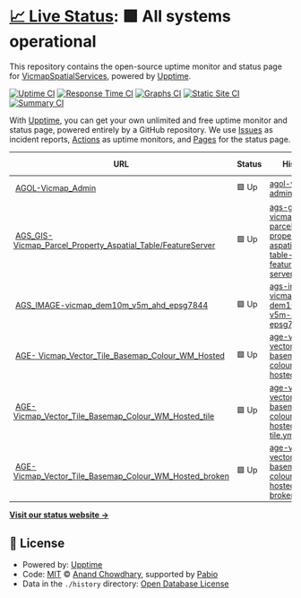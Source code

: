 # [📈 Live Status](https://VicmapSpatialServices.github.io/vicmap-upptime): <!--live status--> **🟩 All systems operational**

This repository contains the open-source uptime monitor and status page for [VicmapSpatialServices](https://VicmapSpatialServices.github.io/vicmap-upptime), powered by [Upptime](https://github.com/upptime/upptime).

[![Uptime CI](https://github.com/VicmapSpatialServices/vicmap-upptime/workflows/Uptime%20CI/badge.svg)](https://github.com/VicmapSpatialServices/vicmap-upptime/actions?query=workflow%3A%22Uptime+CI%22)
[![Response Time CI](https://github.com/VicmapSpatialServices/vicmap-upptime/workflows/Response%20Time%20CI/badge.svg)](https://github.com/VicmapSpatialServices/vicmap-upptime/actions?query=workflow%3A%22Response+Time+CI%22)
[![Graphs CI](https://github.com/VicmapSpatialServices/vicmap-upptime/workflows/Graphs%20CI/badge.svg)](https://github.com/VicmapSpatialServices/vicmap-upptime/actions?query=workflow%3A%22Graphs+CI%22)
[![Static Site CI](https://github.com/VicmapSpatialServices/vicmap-upptime/workflows/Static%20Site%20CI/badge.svg)](https://github.com/VicmapSpatialServices/vicmap-upptime/actions?query=workflow%3A%22Static+Site+CI%22)
[![Summary CI](https://github.com/VicmapSpatialServices/vicmap-upptime/workflows/Summary%20CI/badge.svg)](https://github.com/VicmapSpatialServices/vicmap-upptime/actions?query=workflow%3A%22Summary+CI%22)

With [Upptime](https://upptime.js.org), you can get your own unlimited and free uptime monitor and status page, powered entirely by a GitHub repository. We use [Issues](https://github.com/VicmapSpatialServices/vicmap-upptime/issues) as incident reports, [Actions](https://github.com/VicmapSpatialServices/vicmap-upptime/actions) as uptime monitors, and [Pages](https://VicmapSpatialServices.github.io/vicmap-upptime) for the status page.

<!--start: status pages-->
<!-- This summary is generated by Upptime (https://github.com/upptime/upptime) -->
<!-- Do not edit this manually, your changes will be overwritten -->
<!-- prettier-ignore -->
| URL | Status | History | Response Time | Uptime |
| --- | ------ | ------- | ------------- | ------ |
| <img alt="" src="https://icons.duckduckgo.com/ip3/services6.arcgis.com.ico" height="13"> [AGOL-Vicmap_Admin](https://services6.arcgis.com/GB33F62SbDxJjwEL/ArcGIS/rest/services/Vicmap_Admin/FeatureServer/0/query?where=1%3D1&resultRecordCount=1&sqlFormat=none&f=pjson) | 🟩 Up | [agol-vicmap-admin.yml](https://github.com/Niko361/upptime-test/commits/HEAD/history/agol-vicmap-admin.yml) | <details><summary><img alt="Response time graph" src="./graphs/agol-vicmap-admin/response-time-week.png" height="20"> 263ms</summary><br><a href="https://Niko361.github.io/upptime-test/history/agol-vicmap-admin"><img alt="Response time 250" src="https://img.shields.io/endpoint?url=https%3A%2F%2Fraw.githubusercontent.com%2FNiko361%2Fupptime-test%2FHEAD%2Fapi%2Fagol-vicmap-admin%2Fresponse-time.json"></a><br><a href="https://Niko361.github.io/upptime-test/history/agol-vicmap-admin"><img alt="24-hour response time 263" src="https://img.shields.io/endpoint?url=https%3A%2F%2Fraw.githubusercontent.com%2FNiko361%2Fupptime-test%2FHEAD%2Fapi%2Fagol-vicmap-admin%2Fresponse-time-day.json"></a><br><a href="https://Niko361.github.io/upptime-test/history/agol-vicmap-admin"><img alt="7-day response time 263" src="https://img.shields.io/endpoint?url=https%3A%2F%2Fraw.githubusercontent.com%2FNiko361%2Fupptime-test%2FHEAD%2Fapi%2Fagol-vicmap-admin%2Fresponse-time-week.json"></a><br><a href="https://Niko361.github.io/upptime-test/history/agol-vicmap-admin"><img alt="30-day response time 296" src="https://img.shields.io/endpoint?url=https%3A%2F%2Fraw.githubusercontent.com%2FNiko361%2Fupptime-test%2FHEAD%2Fapi%2Fagol-vicmap-admin%2Fresponse-time-month.json"></a><br><a href="https://Niko361.github.io/upptime-test/history/agol-vicmap-admin"><img alt="1-year response time 250" src="https://img.shields.io/endpoint?url=https%3A%2F%2Fraw.githubusercontent.com%2FNiko361%2Fupptime-test%2FHEAD%2Fapi%2Fagol-vicmap-admin%2Fresponse-time-year.json"></a></details> | <details><summary><a href="https://Niko361.github.io/upptime-test/history/agol-vicmap-admin">100.00%</a></summary><a href="https://Niko361.github.io/upptime-test/history/agol-vicmap-admin"><img alt="All-time uptime 100.00%" src="https://img.shields.io/endpoint?url=https%3A%2F%2Fraw.githubusercontent.com%2FNiko361%2Fupptime-test%2FHEAD%2Fapi%2Fagol-vicmap-admin%2Fuptime.json"></a><br><a href="https://Niko361.github.io/upptime-test/history/agol-vicmap-admin"><img alt="24-hour uptime 100.00%" src="https://img.shields.io/endpoint?url=https%3A%2F%2Fraw.githubusercontent.com%2FNiko361%2Fupptime-test%2FHEAD%2Fapi%2Fagol-vicmap-admin%2Fuptime-day.json"></a><br><a href="https://Niko361.github.io/upptime-test/history/agol-vicmap-admin"><img alt="7-day uptime 100.00%" src="https://img.shields.io/endpoint?url=https%3A%2F%2Fraw.githubusercontent.com%2FNiko361%2Fupptime-test%2FHEAD%2Fapi%2Fagol-vicmap-admin%2Fuptime-week.json"></a><br><a href="https://Niko361.github.io/upptime-test/history/agol-vicmap-admin"><img alt="30-day uptime 100.00%" src="https://img.shields.io/endpoint?url=https%3A%2F%2Fraw.githubusercontent.com%2FNiko361%2Fupptime-test%2FHEAD%2Fapi%2Fagol-vicmap-admin%2Fuptime-month.json"></a><br><a href="https://Niko361.github.io/upptime-test/history/agol-vicmap-admin"><img alt="1-year uptime 100.00%" src="https://img.shields.io/endpoint?url=https%3A%2F%2Fraw.githubusercontent.com%2FNiko361%2Fupptime-test%2FHEAD%2Fapi%2Fagol-vicmap-admin%2Fuptime-year.json"></a></details>
| <img alt="" src="https://icons.duckduckgo.com/ip3/vicmap.land.vic.gov.au.ico" height="13"> [AGS_GIS- Vicmap_Parcel_Property_Aspatial_Table/FeatureServer](https://vicmap.land.vic.gov.au/agsgis/rest/services/vicmap/Vicmap_Parcel_Property_Aspatial_Table/FeatureServer/0/query?where=1%3D1&resultRecordCount=1&f=pjson) | 🟩 Up | [ags-gis-vicmap-parcel-property-aspatial-table-feature-server.yml](https://github.com/Niko361/upptime-test/commits/HEAD/history/ags-gis-vicmap-parcel-property-aspatial-table-feature-server.yml) | <details><summary><img alt="Response time graph" src="./graphs/ags-gis-vicmap-parcel-property-aspatial-table-feature-server/response-time-week.png" height="20"> 975ms</summary><br><a href="https://Niko361.github.io/upptime-test/history/ags-gis-vicmap-parcel-property-aspatial-table-feature-server"><img alt="Response time 866" src="https://img.shields.io/endpoint?url=https%3A%2F%2Fraw.githubusercontent.com%2FNiko361%2Fupptime-test%2FHEAD%2Fapi%2Fags-gis-vicmap-parcel-property-aspatial-table-feature-server%2Fresponse-time.json"></a><br><a href="https://Niko361.github.io/upptime-test/history/ags-gis-vicmap-parcel-property-aspatial-table-feature-server"><img alt="24-hour response time 975" src="https://img.shields.io/endpoint?url=https%3A%2F%2Fraw.githubusercontent.com%2FNiko361%2Fupptime-test%2FHEAD%2Fapi%2Fags-gis-vicmap-parcel-property-aspatial-table-feature-server%2Fresponse-time-day.json"></a><br><a href="https://Niko361.github.io/upptime-test/history/ags-gis-vicmap-parcel-property-aspatial-table-feature-server"><img alt="7-day response time 975" src="https://img.shields.io/endpoint?url=https%3A%2F%2Fraw.githubusercontent.com%2FNiko361%2Fupptime-test%2FHEAD%2Fapi%2Fags-gis-vicmap-parcel-property-aspatial-table-feature-server%2Fresponse-time-week.json"></a><br><a href="https://Niko361.github.io/upptime-test/history/ags-gis-vicmap-parcel-property-aspatial-table-feature-server"><img alt="30-day response time 879" src="https://img.shields.io/endpoint?url=https%3A%2F%2Fraw.githubusercontent.com%2FNiko361%2Fupptime-test%2FHEAD%2Fapi%2Fags-gis-vicmap-parcel-property-aspatial-table-feature-server%2Fresponse-time-month.json"></a><br><a href="https://Niko361.github.io/upptime-test/history/ags-gis-vicmap-parcel-property-aspatial-table-feature-server"><img alt="1-year response time 866" src="https://img.shields.io/endpoint?url=https%3A%2F%2Fraw.githubusercontent.com%2FNiko361%2Fupptime-test%2FHEAD%2Fapi%2Fags-gis-vicmap-parcel-property-aspatial-table-feature-server%2Fresponse-time-year.json"></a></details> | <details><summary><a href="https://Niko361.github.io/upptime-test/history/ags-gis-vicmap-parcel-property-aspatial-table-feature-server">100.00%</a></summary><a href="https://Niko361.github.io/upptime-test/history/ags-gis-vicmap-parcel-property-aspatial-table-feature-server"><img alt="All-time uptime 100.00%" src="https://img.shields.io/endpoint?url=https%3A%2F%2Fraw.githubusercontent.com%2FNiko361%2Fupptime-test%2FHEAD%2Fapi%2Fags-gis-vicmap-parcel-property-aspatial-table-feature-server%2Fuptime.json"></a><br><a href="https://Niko361.github.io/upptime-test/history/ags-gis-vicmap-parcel-property-aspatial-table-feature-server"><img alt="24-hour uptime 100.00%" src="https://img.shields.io/endpoint?url=https%3A%2F%2Fraw.githubusercontent.com%2FNiko361%2Fupptime-test%2FHEAD%2Fapi%2Fags-gis-vicmap-parcel-property-aspatial-table-feature-server%2Fuptime-day.json"></a><br><a href="https://Niko361.github.io/upptime-test/history/ags-gis-vicmap-parcel-property-aspatial-table-feature-server"><img alt="7-day uptime 100.00%" src="https://img.shields.io/endpoint?url=https%3A%2F%2Fraw.githubusercontent.com%2FNiko361%2Fupptime-test%2FHEAD%2Fapi%2Fags-gis-vicmap-parcel-property-aspatial-table-feature-server%2Fuptime-week.json"></a><br><a href="https://Niko361.github.io/upptime-test/history/ags-gis-vicmap-parcel-property-aspatial-table-feature-server"><img alt="30-day uptime 100.00%" src="https://img.shields.io/endpoint?url=https%3A%2F%2Fraw.githubusercontent.com%2FNiko361%2Fupptime-test%2FHEAD%2Fapi%2Fags-gis-vicmap-parcel-property-aspatial-table-feature-server%2Fuptime-month.json"></a><br><a href="https://Niko361.github.io/upptime-test/history/ags-gis-vicmap-parcel-property-aspatial-table-feature-server"><img alt="1-year uptime 100.00%" src="https://img.shields.io/endpoint?url=https%3A%2F%2Fraw.githubusercontent.com%2FNiko361%2Fupptime-test%2FHEAD%2Fapi%2Fags-gis-vicmap-parcel-property-aspatial-table-feature-server%2Fuptime-year.json"></a></details>
| <img alt="" src="https://icons.duckduckgo.com/ip3/vicmap.land.vic.gov.au.ico" height="13"> [AGS_IMAGE-vicmap_dem10m_v5m_ahd_epsg7844](https://vicmap.land.vic.gov.au/agsimage/rest/services/elevation/vicmap_dem10m_v5m_ahd_epsg7844/ImageServer/query?where=1%3D1&resultRecordCount=1&f=pjson) | 🟩 Up | [ags-image-vicmap-dem10m-v5m-ahd-epsg7844.yml](https://github.com/Niko361/upptime-test/commits/HEAD/history/ags-image-vicmap-dem10m-v5m-ahd-epsg7844.yml) | <details><summary><img alt="Response time graph" src="./graphs/ags-image-vicmap-dem10m-v5m-ahd-epsg7844/response-time-week.png" height="20"> 243ms</summary><br><a href="https://Niko361.github.io/upptime-test/history/ags-image-vicmap-dem10m-v5m-ahd-epsg7844"><img alt="Response time 214" src="https://img.shields.io/endpoint?url=https%3A%2F%2Fraw.githubusercontent.com%2FNiko361%2Fupptime-test%2FHEAD%2Fapi%2Fags-image-vicmap-dem10m-v5m-ahd-epsg7844%2Fresponse-time.json"></a><br><a href="https://Niko361.github.io/upptime-test/history/ags-image-vicmap-dem10m-v5m-ahd-epsg7844"><img alt="24-hour response time 243" src="https://img.shields.io/endpoint?url=https%3A%2F%2Fraw.githubusercontent.com%2FNiko361%2Fupptime-test%2FHEAD%2Fapi%2Fags-image-vicmap-dem10m-v5m-ahd-epsg7844%2Fresponse-time-day.json"></a><br><a href="https://Niko361.github.io/upptime-test/history/ags-image-vicmap-dem10m-v5m-ahd-epsg7844"><img alt="7-day response time 243" src="https://img.shields.io/endpoint?url=https%3A%2F%2Fraw.githubusercontent.com%2FNiko361%2Fupptime-test%2FHEAD%2Fapi%2Fags-image-vicmap-dem10m-v5m-ahd-epsg7844%2Fresponse-time-week.json"></a><br><a href="https://Niko361.github.io/upptime-test/history/ags-image-vicmap-dem10m-v5m-ahd-epsg7844"><img alt="30-day response time 213" src="https://img.shields.io/endpoint?url=https%3A%2F%2Fraw.githubusercontent.com%2FNiko361%2Fupptime-test%2FHEAD%2Fapi%2Fags-image-vicmap-dem10m-v5m-ahd-epsg7844%2Fresponse-time-month.json"></a><br><a href="https://Niko361.github.io/upptime-test/history/ags-image-vicmap-dem10m-v5m-ahd-epsg7844"><img alt="1-year response time 214" src="https://img.shields.io/endpoint?url=https%3A%2F%2Fraw.githubusercontent.com%2FNiko361%2Fupptime-test%2FHEAD%2Fapi%2Fags-image-vicmap-dem10m-v5m-ahd-epsg7844%2Fresponse-time-year.json"></a></details> | <details><summary><a href="https://Niko361.github.io/upptime-test/history/ags-image-vicmap-dem10m-v5m-ahd-epsg7844">100.00%</a></summary><a href="https://Niko361.github.io/upptime-test/history/ags-image-vicmap-dem10m-v5m-ahd-epsg7844"><img alt="All-time uptime 100.00%" src="https://img.shields.io/endpoint?url=https%3A%2F%2Fraw.githubusercontent.com%2FNiko361%2Fupptime-test%2FHEAD%2Fapi%2Fags-image-vicmap-dem10m-v5m-ahd-epsg7844%2Fuptime.json"></a><br><a href="https://Niko361.github.io/upptime-test/history/ags-image-vicmap-dem10m-v5m-ahd-epsg7844"><img alt="24-hour uptime 100.00%" src="https://img.shields.io/endpoint?url=https%3A%2F%2Fraw.githubusercontent.com%2FNiko361%2Fupptime-test%2FHEAD%2Fapi%2Fags-image-vicmap-dem10m-v5m-ahd-epsg7844%2Fuptime-day.json"></a><br><a href="https://Niko361.github.io/upptime-test/history/ags-image-vicmap-dem10m-v5m-ahd-epsg7844"><img alt="7-day uptime 100.00%" src="https://img.shields.io/endpoint?url=https%3A%2F%2Fraw.githubusercontent.com%2FNiko361%2Fupptime-test%2FHEAD%2Fapi%2Fags-image-vicmap-dem10m-v5m-ahd-epsg7844%2Fuptime-week.json"></a><br><a href="https://Niko361.github.io/upptime-test/history/ags-image-vicmap-dem10m-v5m-ahd-epsg7844"><img alt="30-day uptime 100.00%" src="https://img.shields.io/endpoint?url=https%3A%2F%2Fraw.githubusercontent.com%2FNiko361%2Fupptime-test%2FHEAD%2Fapi%2Fags-image-vicmap-dem10m-v5m-ahd-epsg7844%2Fuptime-month.json"></a><br><a href="https://Niko361.github.io/upptime-test/history/ags-image-vicmap-dem10m-v5m-ahd-epsg7844"><img alt="1-year uptime 100.00%" src="https://img.shields.io/endpoint?url=https%3A%2F%2Fraw.githubusercontent.com%2FNiko361%2Fupptime-test%2FHEAD%2Fapi%2Fags-image-vicmap-dem10m-v5m-ahd-epsg7844%2Fuptime-year.json"></a></details>
| <img alt="" src="https://icons.duckduckgo.com/ip3/vicmap.land.vic.gov.au.ico" height="13"> [AGE- Vicmap_Vector_Tile_Basemap_Colour_WM_Hosted](https://vicmap.land.vic.gov.au/hosting/rest/services/Hosted/Vicmap_Vector_Tile_Basemap_Colour_WM_Hosted/VectorTileServer) | 🟩 Up | [age-vicmap-vector-tile-basemap-colour-wm-hosted.yml](https://github.com/Niko361/upptime-test/commits/HEAD/history/age-vicmap-vector-tile-basemap-colour-wm-hosted.yml) | <details><summary><img alt="Response time graph" src="./graphs/age-vicmap-vector-tile-basemap-colour-wm-hosted/response-time-week.png" height="20"> 423ms</summary><br><a href="https://Niko361.github.io/upptime-test/history/age-vicmap-vector-tile-basemap-colour-wm-hosted"><img alt="Response time 363" src="https://img.shields.io/endpoint?url=https%3A%2F%2Fraw.githubusercontent.com%2FNiko361%2Fupptime-test%2FHEAD%2Fapi%2Fage-vicmap-vector-tile-basemap-colour-wm-hosted%2Fresponse-time.json"></a><br><a href="https://Niko361.github.io/upptime-test/history/age-vicmap-vector-tile-basemap-colour-wm-hosted"><img alt="24-hour response time 423" src="https://img.shields.io/endpoint?url=https%3A%2F%2Fraw.githubusercontent.com%2FNiko361%2Fupptime-test%2FHEAD%2Fapi%2Fage-vicmap-vector-tile-basemap-colour-wm-hosted%2Fresponse-time-day.json"></a><br><a href="https://Niko361.github.io/upptime-test/history/age-vicmap-vector-tile-basemap-colour-wm-hosted"><img alt="7-day response time 423" src="https://img.shields.io/endpoint?url=https%3A%2F%2Fraw.githubusercontent.com%2FNiko361%2Fupptime-test%2FHEAD%2Fapi%2Fage-vicmap-vector-tile-basemap-colour-wm-hosted%2Fresponse-time-week.json"></a><br><a href="https://Niko361.github.io/upptime-test/history/age-vicmap-vector-tile-basemap-colour-wm-hosted"><img alt="30-day response time 372" src="https://img.shields.io/endpoint?url=https%3A%2F%2Fraw.githubusercontent.com%2FNiko361%2Fupptime-test%2FHEAD%2Fapi%2Fage-vicmap-vector-tile-basemap-colour-wm-hosted%2Fresponse-time-month.json"></a><br><a href="https://Niko361.github.io/upptime-test/history/age-vicmap-vector-tile-basemap-colour-wm-hosted"><img alt="1-year response time 363" src="https://img.shields.io/endpoint?url=https%3A%2F%2Fraw.githubusercontent.com%2FNiko361%2Fupptime-test%2FHEAD%2Fapi%2Fage-vicmap-vector-tile-basemap-colour-wm-hosted%2Fresponse-time-year.json"></a></details> | <details><summary><a href="https://Niko361.github.io/upptime-test/history/age-vicmap-vector-tile-basemap-colour-wm-hosted">100.00%</a></summary><a href="https://Niko361.github.io/upptime-test/history/age-vicmap-vector-tile-basemap-colour-wm-hosted"><img alt="All-time uptime 99.96%" src="https://img.shields.io/endpoint?url=https%3A%2F%2Fraw.githubusercontent.com%2FNiko361%2Fupptime-test%2FHEAD%2Fapi%2Fage-vicmap-vector-tile-basemap-colour-wm-hosted%2Fuptime.json"></a><br><a href="https://Niko361.github.io/upptime-test/history/age-vicmap-vector-tile-basemap-colour-wm-hosted"><img alt="24-hour uptime 100.00%" src="https://img.shields.io/endpoint?url=https%3A%2F%2Fraw.githubusercontent.com%2FNiko361%2Fupptime-test%2FHEAD%2Fapi%2Fage-vicmap-vector-tile-basemap-colour-wm-hosted%2Fuptime-day.json"></a><br><a href="https://Niko361.github.io/upptime-test/history/age-vicmap-vector-tile-basemap-colour-wm-hosted"><img alt="7-day uptime 100.00%" src="https://img.shields.io/endpoint?url=https%3A%2F%2Fraw.githubusercontent.com%2FNiko361%2Fupptime-test%2FHEAD%2Fapi%2Fage-vicmap-vector-tile-basemap-colour-wm-hosted%2Fuptime-week.json"></a><br><a href="https://Niko361.github.io/upptime-test/history/age-vicmap-vector-tile-basemap-colour-wm-hosted"><img alt="30-day uptime 99.95%" src="https://img.shields.io/endpoint?url=https%3A%2F%2Fraw.githubusercontent.com%2FNiko361%2Fupptime-test%2FHEAD%2Fapi%2Fage-vicmap-vector-tile-basemap-colour-wm-hosted%2Fuptime-month.json"></a><br><a href="https://Niko361.github.io/upptime-test/history/age-vicmap-vector-tile-basemap-colour-wm-hosted"><img alt="1-year uptime 99.96%" src="https://img.shields.io/endpoint?url=https%3A%2F%2Fraw.githubusercontent.com%2FNiko361%2Fupptime-test%2FHEAD%2Fapi%2Fage-vicmap-vector-tile-basemap-colour-wm-hosted%2Fuptime-year.json"></a></details>
| <img alt="" src="https://icons.duckduckgo.com/ip3/vicmap.land.vic.gov.au.ico" height="13"> [AGE- Vicmap_Vector_Tile_Basemap_Colour_WM_Hosted_tile](https://vicmap.land.vic.gov.au/hosting/rest/services/Hosted/Vicmap_Vector_Tile_Basemap_Colour_WM_Hosted/VectorTileServer/tile/0/0/0.pbf) | 🟩 Up | [age-vicmap-vector-tile-basemap-colour-wm-hosted-tile.yml](https://github.com/Niko361/upptime-test/commits/HEAD/history/age-vicmap-vector-tile-basemap-colour-wm-hosted-tile.yml) | <details><summary><img alt="Response time graph" src="./graphs/age-vicmap-vector-tile-basemap-colour-wm-hosted-tile/response-time-week.png" height="20"> 253ms</summary><br><a href="https://Niko361.github.io/upptime-test/history/age-vicmap-vector-tile-basemap-colour-wm-hosted-tile"><img alt="Response time 228" src="https://img.shields.io/endpoint?url=https%3A%2F%2Fraw.githubusercontent.com%2FNiko361%2Fupptime-test%2FHEAD%2Fapi%2Fage-vicmap-vector-tile-basemap-colour-wm-hosted-tile%2Fresponse-time.json"></a><br><a href="https://Niko361.github.io/upptime-test/history/age-vicmap-vector-tile-basemap-colour-wm-hosted-tile"><img alt="24-hour response time 253" src="https://img.shields.io/endpoint?url=https%3A%2F%2Fraw.githubusercontent.com%2FNiko361%2Fupptime-test%2FHEAD%2Fapi%2Fage-vicmap-vector-tile-basemap-colour-wm-hosted-tile%2Fresponse-time-day.json"></a><br><a href="https://Niko361.github.io/upptime-test/history/age-vicmap-vector-tile-basemap-colour-wm-hosted-tile"><img alt="7-day response time 253" src="https://img.shields.io/endpoint?url=https%3A%2F%2Fraw.githubusercontent.com%2FNiko361%2Fupptime-test%2FHEAD%2Fapi%2Fage-vicmap-vector-tile-basemap-colour-wm-hosted-tile%2Fresponse-time-week.json"></a><br><a href="https://Niko361.github.io/upptime-test/history/age-vicmap-vector-tile-basemap-colour-wm-hosted-tile"><img alt="30-day response time 254" src="https://img.shields.io/endpoint?url=https%3A%2F%2Fraw.githubusercontent.com%2FNiko361%2Fupptime-test%2FHEAD%2Fapi%2Fage-vicmap-vector-tile-basemap-colour-wm-hosted-tile%2Fresponse-time-month.json"></a><br><a href="https://Niko361.github.io/upptime-test/history/age-vicmap-vector-tile-basemap-colour-wm-hosted-tile"><img alt="1-year response time 228" src="https://img.shields.io/endpoint?url=https%3A%2F%2Fraw.githubusercontent.com%2FNiko361%2Fupptime-test%2FHEAD%2Fapi%2Fage-vicmap-vector-tile-basemap-colour-wm-hosted-tile%2Fresponse-time-year.json"></a></details> | <details><summary><a href="https://Niko361.github.io/upptime-test/history/age-vicmap-vector-tile-basemap-colour-wm-hosted-tile">100.00%</a></summary><a href="https://Niko361.github.io/upptime-test/history/age-vicmap-vector-tile-basemap-colour-wm-hosted-tile"><img alt="All-time uptime 100.00%" src="https://img.shields.io/endpoint?url=https%3A%2F%2Fraw.githubusercontent.com%2FNiko361%2Fupptime-test%2FHEAD%2Fapi%2Fage-vicmap-vector-tile-basemap-colour-wm-hosted-tile%2Fuptime.json"></a><br><a href="https://Niko361.github.io/upptime-test/history/age-vicmap-vector-tile-basemap-colour-wm-hosted-tile"><img alt="24-hour uptime 100.00%" src="https://img.shields.io/endpoint?url=https%3A%2F%2Fraw.githubusercontent.com%2FNiko361%2Fupptime-test%2FHEAD%2Fapi%2Fage-vicmap-vector-tile-basemap-colour-wm-hosted-tile%2Fuptime-day.json"></a><br><a href="https://Niko361.github.io/upptime-test/history/age-vicmap-vector-tile-basemap-colour-wm-hosted-tile"><img alt="7-day uptime 100.00%" src="https://img.shields.io/endpoint?url=https%3A%2F%2Fraw.githubusercontent.com%2FNiko361%2Fupptime-test%2FHEAD%2Fapi%2Fage-vicmap-vector-tile-basemap-colour-wm-hosted-tile%2Fuptime-week.json"></a><br><a href="https://Niko361.github.io/upptime-test/history/age-vicmap-vector-tile-basemap-colour-wm-hosted-tile"><img alt="30-day uptime 100.00%" src="https://img.shields.io/endpoint?url=https%3A%2F%2Fraw.githubusercontent.com%2FNiko361%2Fupptime-test%2FHEAD%2Fapi%2Fage-vicmap-vector-tile-basemap-colour-wm-hosted-tile%2Fuptime-month.json"></a><br><a href="https://Niko361.github.io/upptime-test/history/age-vicmap-vector-tile-basemap-colour-wm-hosted-tile"><img alt="1-year uptime 100.00%" src="https://img.shields.io/endpoint?url=https%3A%2F%2Fraw.githubusercontent.com%2FNiko361%2Fupptime-test%2FHEAD%2Fapi%2Fage-vicmap-vector-tile-basemap-colour-wm-hosted-tile%2Fuptime-year.json"></a></details>
| <img alt="" src="https://icons.duckduckgo.com/ip3/vicmap.land.vic.gov.au.ico" height="13"> [AGE- Vicmap_Vector_Tile_Basemap_Colour_WM_Hosted_broken](https://vicmap.land.vic.gov.au/hosting/rest/services/Hosted/Vicmap_Vector_Tile_Basemap_Colour_WM_Hosted_broken/VectorTileServer) | 🟩 Up | [age-vicmap-vector-tile-basemap-colour-wm-hosted-broken.yml](https://github.com/Niko361/upptime-test/commits/HEAD/history/age-vicmap-vector-tile-basemap-colour-wm-hosted-broken.yml) | <details><summary><img alt="Response time graph" src="./graphs/age-vicmap-vector-tile-basemap-colour-wm-hosted-broken/response-time-week.png" height="20"> 610ms</summary><br><a href="https://Niko361.github.io/upptime-test/history/age-vicmap-vector-tile-basemap-colour-wm-hosted-broken"><img alt="Response time 528" src="https://img.shields.io/endpoint?url=https%3A%2F%2Fraw.githubusercontent.com%2FNiko361%2Fupptime-test%2FHEAD%2Fapi%2Fage-vicmap-vector-tile-basemap-colour-wm-hosted-broken%2Fresponse-time.json"></a><br><a href="https://Niko361.github.io/upptime-test/history/age-vicmap-vector-tile-basemap-colour-wm-hosted-broken"><img alt="24-hour response time 610" src="https://img.shields.io/endpoint?url=https%3A%2F%2Fraw.githubusercontent.com%2FNiko361%2Fupptime-test%2FHEAD%2Fapi%2Fage-vicmap-vector-tile-basemap-colour-wm-hosted-broken%2Fresponse-time-day.json"></a><br><a href="https://Niko361.github.io/upptime-test/history/age-vicmap-vector-tile-basemap-colour-wm-hosted-broken"><img alt="7-day response time 610" src="https://img.shields.io/endpoint?url=https%3A%2F%2Fraw.githubusercontent.com%2FNiko361%2Fupptime-test%2FHEAD%2Fapi%2Fage-vicmap-vector-tile-basemap-colour-wm-hosted-broken%2Fresponse-time-week.json"></a><br><a href="https://Niko361.github.io/upptime-test/history/age-vicmap-vector-tile-basemap-colour-wm-hosted-broken"><img alt="30-day response time 526" src="https://img.shields.io/endpoint?url=https%3A%2F%2Fraw.githubusercontent.com%2FNiko361%2Fupptime-test%2FHEAD%2Fapi%2Fage-vicmap-vector-tile-basemap-colour-wm-hosted-broken%2Fresponse-time-month.json"></a><br><a href="https://Niko361.github.io/upptime-test/history/age-vicmap-vector-tile-basemap-colour-wm-hosted-broken"><img alt="1-year response time 528" src="https://img.shields.io/endpoint?url=https%3A%2F%2Fraw.githubusercontent.com%2FNiko361%2Fupptime-test%2FHEAD%2Fapi%2Fage-vicmap-vector-tile-basemap-colour-wm-hosted-broken%2Fresponse-time-year.json"></a></details> | <details><summary><a href="https://Niko361.github.io/upptime-test/history/age-vicmap-vector-tile-basemap-colour-wm-hosted-broken">100.00%</a></summary><a href="https://Niko361.github.io/upptime-test/history/age-vicmap-vector-tile-basemap-colour-wm-hosted-broken"><img alt="All-time uptime 100.00%" src="https://img.shields.io/endpoint?url=https%3A%2F%2Fraw.githubusercontent.com%2FNiko361%2Fupptime-test%2FHEAD%2Fapi%2Fage-vicmap-vector-tile-basemap-colour-wm-hosted-broken%2Fuptime.json"></a><br><a href="https://Niko361.github.io/upptime-test/history/age-vicmap-vector-tile-basemap-colour-wm-hosted-broken"><img alt="24-hour uptime 100.00%" src="https://img.shields.io/endpoint?url=https%3A%2F%2Fraw.githubusercontent.com%2FNiko361%2Fupptime-test%2FHEAD%2Fapi%2Fage-vicmap-vector-tile-basemap-colour-wm-hosted-broken%2Fuptime-day.json"></a><br><a href="https://Niko361.github.io/upptime-test/history/age-vicmap-vector-tile-basemap-colour-wm-hosted-broken"><img alt="7-day uptime 100.00%" src="https://img.shields.io/endpoint?url=https%3A%2F%2Fraw.githubusercontent.com%2FNiko361%2Fupptime-test%2FHEAD%2Fapi%2Fage-vicmap-vector-tile-basemap-colour-wm-hosted-broken%2Fuptime-week.json"></a><br><a href="https://Niko361.github.io/upptime-test/history/age-vicmap-vector-tile-basemap-colour-wm-hosted-broken"><img alt="30-day uptime 100.00%" src="https://img.shields.io/endpoint?url=https%3A%2F%2Fraw.githubusercontent.com%2FNiko361%2Fupptime-test%2FHEAD%2Fapi%2Fage-vicmap-vector-tile-basemap-colour-wm-hosted-broken%2Fuptime-month.json"></a><br><a href="https://Niko361.github.io/upptime-test/history/age-vicmap-vector-tile-basemap-colour-wm-hosted-broken"><img alt="1-year uptime 100.00%" src="https://img.shields.io/endpoint?url=https%3A%2F%2Fraw.githubusercontent.com%2FNiko361%2Fupptime-test%2FHEAD%2Fapi%2Fage-vicmap-vector-tile-basemap-colour-wm-hosted-broken%2Fuptime-year.json"></a></details>

<!--end: status pages-->

[**Visit our status website →**](https://VicmapSpatialServices.github.io/vicmap-upptime)

## 📄 License

- Powered by: [Upptime](https://github.com/upptime/upptime)
- Code: [MIT](./LICENSE) © [Anand Chowdhary](https://anandchowdhary.com), supported by [Pabio](https://pabio.com)
- Data in the `./history` directory: [Open Database License](https://opendatacommons.org/licenses/odbl/1-0/)
